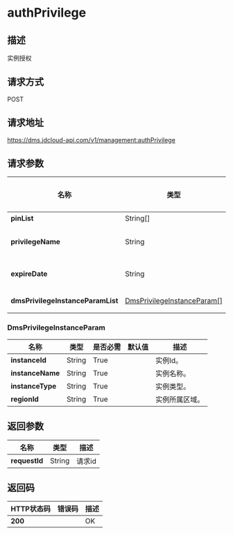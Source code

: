 # authPrivilege


## 描述
实例授权

## 请求方式
POST

## 请求地址
https://dms.jdcloud-api.com/v1/management:authPrivilege


## 请求参数
|名称|类型|是否必需|默认值|描述|
|---|---|---|---|---|
|**pinList**|String[]|True| |用户pin列表信息|
|**privilegeName**|String|True| |权限名称,枚举值：PrivilegeLogin(实例登录权限)|
|**expireDate**|String|True| |授权过期时间(yyyy-MM-dd'T'HH:mm:ss.SSS'Z')|
|**dmsPrivilegeInstanceParamList**|[DmsPrivilegeInstanceParam[]](authprivilege#dmsprivilegeinstanceparam)|True| |授权实例的信息，主要包括用户实例ID和实例名称|

### <div id="dmsprivilegeinstanceparam">DmsPrivilegeInstanceParam</div>
|名称|类型|是否必需|默认值|描述|
|---|---|---|---|---|
|**instanceId**|String|True| |实例Id。|
|**instanceName**|String|True| |实例名称。|
|**instanceType**|String|True| |实例类型。|
|**regionId**|String|True| |实例所属区域。|

## 返回参数
|名称|类型|描述|
|---|---|---|
|**requestId**|String|请求id|


## 返回码
|HTTP状态码|错误码|描述|
|---|---|---|
|**200**||OK|
